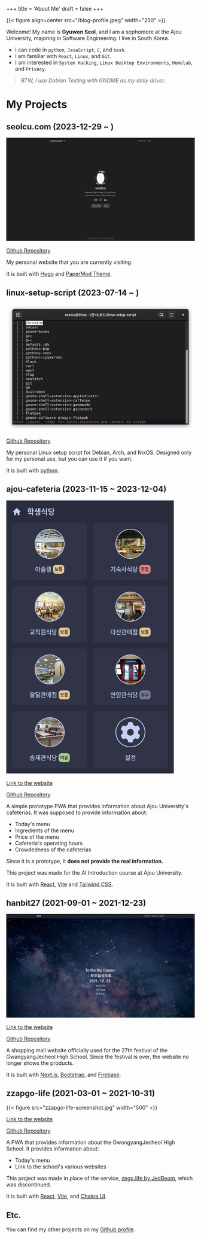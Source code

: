 +++
title = 'About Me'
draft = false
+++

{{< figure align=center src="/blog-profile.jpeg" width="250" >}}

Welcome! My name is **Gyuwon Seol**, and I am a sophomore at the Ajou University, majoring in Software Engineering.
I live in South Korea.

- I can code in `python`, `JavaScript`, `C`, and `bash`.
- I am familiar with `React`, `Linux`, and `Git`.
- I am interested in `System Hacking`, `Linux Desktop Environments`, `Homelab`, and `Privacy`.

> _BTW, I use Debian Testing with GNOME as my daily driver._

# My Projects

## seolcu.com (2023-12-29 ~ )

![screenshot of seolcu.com](blog-screenshot.png)

[Github Repository](https://github.com/seolcu/seolcu.com)

My personal website that you are currently visiting.

It is built with [Hugo](https://gohugo.io/) and [PaperMod Theme](https://github.com/adityatelange/hugo-PaperMod).

## linux-setup-script (2023-07-14 ~ )

![screenshot of linux-setup-script](linux-setup-script-screenshot.png)

[Github Repository](https://github.com/seolcu/linux-setup-script)

My personal Linux setup script for Debian, Arch, and NixOS.
Designed only for my personal use, but you can use it if you want.

It is built with [python](https://www.python.org/).

## ajou-cafeteria (2023-11-15 ~ 2023-12-04)

![screenshot of ajou-cafeteria](ajou-cafeteria-screenshot.png)

[Link to the website](https://ajou-cafeteria.vercel.app)

[Github Repository](https://github.com/seolcu/ajou-cafeteria)

A simple prototype PWA that provides information about Ajou University's cafeterias.
It was supposed to provide information about:

- Today's menu
- Ingredients of the menu
- Price of the menu
- Cafeteria's operating hours
- Crowdedness of the cafeterias

Since it is a prototype, it **does not provide the real information.**

This project was made for the AI Introduction course at Ajou University.

It is built with [React](https://react.dev), [Vite](https://vitejs.dev/) and [Tailwind CSS](https://tailwindcss.com/).

## hanbit27 (2021-09-01 ~ 2021-12-23)

![screenshot of hanbit27](hanbit27-screenshot.png)

[Link to the website](https://hanbit27.vercel.app/)

[Github Repository](https://github.com/seolcu/hanbit27)

A shopping mall website officially used for the 27th festival of the GwangyangJecheol High School.
Since the festival is over, the website no longer shows the products.

It is built with [Next.js](https://nextjs.org/), [Bootstrap](https://getbootstrap.com/), and [Firebase](https://firebase.google.com/).

## zzapgo-life (2021-03-01 ~ 2021-10-31)

{{< figure src="zzapgo-life-screenshot.jpg" width="500" >}}

[Link to the website](https://zzapgo-life.vercel.app/)

[Github Repository](https://github.com/seolcu/zzapgo-life)

A PWA that provides information about the GwangyangJecheol High School.
It provides information about:

- Today's menu
- Link to the school's various websites

This project was made in place of the service, [zego.life by JedBeom](https://github.com/JedBeom/zego.life), which was discontinued.

It is built with [React](https://react.dev), [Vite](https://vitejs.dev/), and [Chakra UI](https://chakra-ui.com/).

## Etc.

You can find my other projects on my [Github profile](https://github.com/seolcu).
